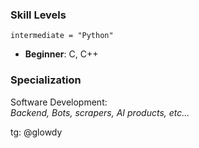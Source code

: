 ### Skill Levels

`intermediate = "Python"`
- **Beginner**: C, C++

### Specialization
Software Development:  
*Backend, Bots, scrapers, AI products, etc...*

tg: @glowdy
